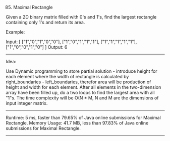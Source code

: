 85. Maximal Rectangle

Given a 2D binary matrix filled with 0's and 1's, find the largest rectangle containing only 1's and return its area.

Example:

Input:
[
  ["1","0","1","0","0"],
  ["1","0","1","1","1"],
  ["1","1","1","1","1"],
  ["1","0","0","1","0"]
]
Output: 6

--------------------------------

Idea:

Use Dynamic programming to store partial solution - introduce height for each element where the width of rectangle is calculated by right_boundaries - left_boundaries, therefor area will be production of height and width for each element. After all elements in the two-dimension array have been filled up, do a two loops to find the largest area with all "1"s. The time complexity will be O(N * M, N and M are the dimensions of input integer matrix. 


--------------------------------

Runtime: 5 ms, faster than 79.65% of Java online submissions for Maximal Rectangle.
Memory Usage: 41.7 MB, less than 97.83% of Java online submissions for Maximal Rectangle.

--------------------------------